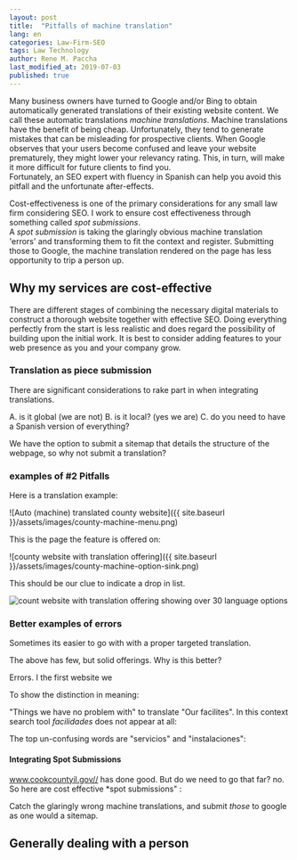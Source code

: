 ```yaml
---
layout: post
title:  "Pitfalls of machine translation"
lang: en
categories: Law-Firm-SEO
tags: Law Technology
author: Rene M. Paccha
last_modified_at: 2019-07-03
published: true
---
```



Many business owners have turned to Google and/or Bing to obtain automatically generated translations of their existing website content. We call these automatic translations _machine translations_.
Machine translations have the benefit of being cheap. Unfortunately, they tend to generate mistakes that can be misleading for prospective clients. When Google observes that your users become confused and leave your website prematurely, they might lower your relevancy rating.
This, in turn, will make it more difficult for future clients to find you.  
Fortunately, an SEO expert with fluency in Spanish can help you avoid this pitfall and the unfortunate after-effects.

Cost-effectiveness is one of the primary considerations for any small law firm considering SEO.
I work to ensure cost effectiveness through something called _spot submissions_.  
A _spot submission_ is taking the glaringly obvious machine translation 'errors' and transforming them to fit the context and register.  Submitting those to Google, the machine translation rendered on the page has less opportunity to trip a person up.

## Why my services are cost-effective

There are different stages of combining the necessary digital materials to construct a thorough website together with effective SEO.  Doing everything perfectly from the start is less realistic and does regard the possibility of building upon the initial work. It is best to consider adding features to your web presence as you and your company grow.

### Translation as piece submission
There are significant considerations to rake part in when integrating translations.

A. is it global (we are not)
B. is it local? (yes we are)
C. do you need to have a Spanish version of everything?

We have the option to submit a sitemap that details the structure of the webpage, so why not submit a translation?

<!-- This logic is as follows
A crawl has the ability the clue-in the crawling robots to what the context is held within that structure.   Why not do the same for translations? -->


### examples of #2 Pitfalls
Here is a translation example:

![Auto (machine) translated county website]({{ site.baseurl }}/assets/images/county-machine-menu.png)

This is the page the feature is offered on:

 ![county website with translation offering]({{ site.baseurl }}/assets/images/county-machine-option-sink.png)

This should be our clue to indicate a drop in list.

![count website with translation offering showing over 30 language options ]({{site.baseurl}}/assets/images/county-machine-list.jpg)

### Better examples of errors

Sometimes its easier to go with with a proper targeted translation.
<!-- ![cook count il website few but solid translation options]({{site.baseurl}}/https://www.dropbox.com/s/8sv0zz1hzr2on9o/Screenshot%202019-06-19%2009.45.27.png?dl=0) -->

The above has few, but solid offerings.  Why is this better?

Errors.   I the first website we

To show the distinction in meaning:

"Things we have no problem with" to translate "Our facilites".
In this context search tool *facilidades* does not appear at all:

The top un-confusing words are "servicios" and "instalaciones":
<!-- https://context.reverso.net/translation/english-spanish/facilities -->


#### Integrating Spot Submissions


www.cookcountyil.gov// has done good.  But do we need to go that far? no.
So here are cost effective *spot submissions" :

Catch the glaringly wrong machine translations, and submit _those_ to google as one would a sitemap.
## Generally dealing with a person
